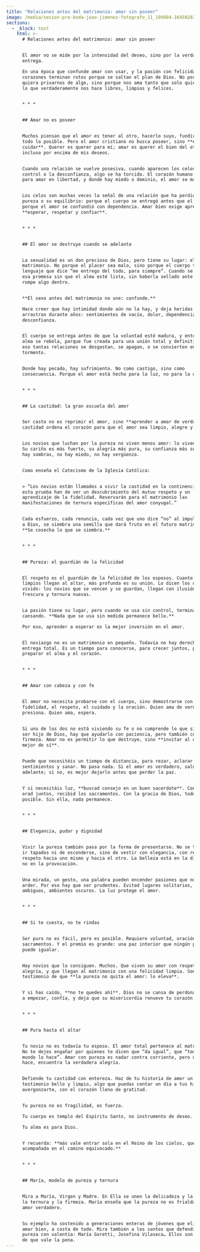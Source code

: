 ```yaml
---
title: "Relaciones antes del matrimonio: amar sin poseer"
image: /media/sesion-pre-boda-joao-jimenez-fotografo_11_109884-164502837871748.webp
sections:
  - _block: text
    html: >-
      # Relaciones antes del matrimonio: amar sin poseer


      El amor no se mide por la intensidad del deseo, sino por la verdad de la
      entrega.  

      En una época que confunde amar con usar, y la pasión con felicidad, muchos
      corazones terminan rotos porque se saltan el plan de Dios. No porque Él
      quiera privarnos de algo, sino porque nos ama tanto que solo quiere darnos
      lo que verdaderamente nos hace libres, limpios y felices.


      * * *


      ## Amar no es poseer


      Muchos piensan que el amor es tener al otro, hacerlo suyo, fundirse en
      todo lo posible. Pero el amor cristiano no busca poseer, sino **entregar y
      cuidar**. Querer es querer para mí; amar es querer el bien del otro,
      incluso por encima de mis deseos.


      Cuando una relación se vuelve posesiva, cuando aparecen los celos, el
      control o la desconfianza, algo se ha torcido. El corazón humano fue hecho
      para amar en libertad, y donde hay miedo o dominio, el amor se marchita.


      Los celos son muchas veces la señal de una relación que ha perdido su
      pureza o su equilibrio: porque el cuerpo se entregó antes que el alma, o
      porque el amor se confundió con dependencia. Amar bien exige aprender a
      **esperar, respetar y confiar**.


      * * *


      ## El amor se destruye cuando se adelanta


      La sexualidad es un don precioso de Dios, pero tiene su lugar: el
      matrimonio. No porque el placer sea malo, sino porque el cuerpo tiene un
      lenguaje que dice “me entrego del todo, para siempre”. Cuando se pronuncia
      esa promesa sin que el alma esté lista, sin haberla sellado ante Dios, se
      rompe algo dentro.


      **El sexo antes del matrimonio no une: confunde.**  

      Hace creer que hay intimidad donde aún no la hay, y deja heridas que se
      arrastran durante años: sentimientos de vacío, dolor, dependencia o
      desconfianza.


      El cuerpo se entrega antes de que la voluntad esté madura, y entonces el
      alma se rebela, porque fue creada para una unión total y definitiva. Por
      eso tantas relaciones se desgastan, se apagan, o se convierten en
      tormento.


      Donde hay pecado, hay sufrimiento. No como castigo, sino como
      consecuencia. Porque el amor está hecho para la luz, no para la oscuridad.


      * * *


      ## La castidad: la gran escuela del amor


      Ser casto no es reprimir el amor, sino **aprender a amar de verdad**. La
      castidad ordena el corazón para que el amor sea limpio, alegre y fiel.


      Los novios que luchan por la pureza no viven menos amor: lo viven mejor.
      Su cariño es más fuerte, su alegría más pura, su confianza más sólida. No
      hay sombras, no hay miedo, no hay vergüenza.


      Como enseña el Catecismo de la Iglesia Católica:


      > “Los novios están llamados a vivir la castidad en la continencia. En
      esta prueba han de ver un descubrimiento del mutuo respeto y un
      aprendizaje de la fidelidad. Reservarán para el matrimonio las
      manifestaciones de ternura específicas del amor conyugal.”


      Cada esfuerzo, cada renuncia, cada vez que uno dice “no” al impulso y “sí”
      a Dios, se siembra una semilla que dará fruto en el futuro matrimonio.
      **Se cosecha lo que se siembra.**


      * * *


      ## Pureza: el guardián de la felicidad


      El respeto es el guardián de la felicidad de los esposos. Cuanto más
      limpios llegan al altar, más profunda es su unión. Lo dicen los que lo han
      vivido: los novios que se vencen y se guardan, llegan con ilusión,
      frescura y ternura nuevas.


      La pasión tiene su lugar, pero cuando se usa sin control, termina
      cansando. **Nada que se usa sin medida permanece bello.**  

      Por eso, aprender a esperar es la mejor inversión en el amor.


      El noviazgo no es un matrimonio en pequeño. Todavía no hay derecho a la
      entrega total. Es un tiempo para conocerse, para crecer juntos, para
      preparar el alma y el corazón.


      * * *


      ## Amar con cabeza y con fe


      El amor no necesita probarse con el cuerpo, sino demostrarse con la
      fidelidad, el respeto, el cuidado y la oración. Quien ama de verdad, no
      presiona. Quien ama, espera.


      Si uno de los dos no está viviendo su fe o no comprende lo que significa
      ser hijo de Dios, hay que ayudarlo con paciencia, pero también con
      firmeza. Amar no es permitir lo que destruye, sino **invitar al otro a lo
      mejor de sí**.


      Puede que necesitéis un tiempo de distancia, para rezar, aclarar
      sentimientos y sanar. No pasa nada. Si el amor es verdadero, saldrá
      adelante; si no, es mejor dejarlo antes que perder la paz.


      Y si necesitáis luz, **buscad consejo en un buen sacerdote**. Confesaros,
      orad juntos, recibid los sacramentos. Con la gracia de Dios, todo es
      posible. Sin ella, nada permanece.


      * * *


      ## Elegancia, pudor y dignidad


      Vivir la pureza también pasa por la forma de presentarse. No se trata de
      ir tapados ni de esconderse, sino de vestir con elegancia, con recato, con
      respeto hacia uno mismo y hacia el otro. La belleza está en la dignidad,
      no en la provocación.


      Una mirada, un gesto, una palabra pueden encender pasiones que no deben
      arder. Por eso hay que ser prudentes. Evitad lugares solitarios, momentos
      ambiguos, ambientes oscuros. La luz protege el amor.


      * * *


      ## Si te cuesta, no te rindas


      Ser puro no es fácil, pero es posible. Requiere voluntad, oración y
      sacramentos. Y el premio es grande: una paz interior que ningún placer
      puede igualar.


      Hay novios que lo consiguen. Muchos. Que viven su amor con respeto y
      alegría, y que llegan al matrimonio con una felicidad limpia. Son
      testimonio de que **la pureza no quita el amor: lo eleva**.


      Y si has caído, **no te quedes ahí**. Dios no se cansa de perdonar. Vuelve
      a empezar, confía, y deja que su misericordia renueve tu corazón.


      * * *


      ## Pura hasta el altar


      Tu novio no es todavía tu esposo. El amor total pertenece al matrimonio.
      No te dejes engañar por quienes te dicen que “da igual”, que “todo el
      mundo lo hace”. Amar con pureza es nadar contra corriente, pero quien lo
      hace, encuentra la verdadera alegría.


      Defiende tu castidad con entereza. Haz de tu historia de amor un
      testimonio bello y limpio, algo que puedas contar un día a tus hijos sin
      avergonzarte, con el corazón lleno de gratitud.


      Tu pureza no es fragilidad, es fuerza.  

      Tu cuerpo es templo del Espíritu Santo, no instrumento de deseo.  

      Tu alma es para Dios.


      Y recuerda: **más vale entrar sola en el Reino de los cielos, que
      acompañada en el camino equivocado.**


      * * *


      ## María, modelo de pureza y ternura


      Mira a María, Virgen y Madre. En Ella se unen la delicadeza y la fuerza,
      la ternura y la firmeza. María enseña que la pureza no es frialdad, sino
      amor verdadero.


      Su ejemplo ha sostenido a generaciones enteras de jóvenes que eligieron
      amar bien, a costa de todo. Mira también a los santos que defendieron su
      pureza con valentía: María Goretti, Josefina Vilaseca… Ellos son la prueba
      de que vale la pena.
---
```

